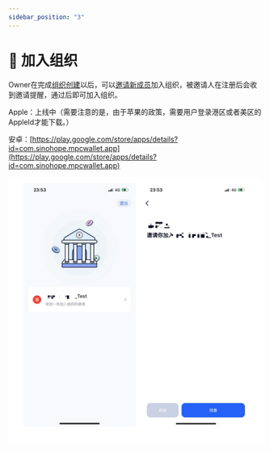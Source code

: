 ```yaml
---
sidebar_position: "3"
---
```

# 🥕 加入组织

Owner在完成[组织创建](create-organization.md)以后，可以[邀请新成员](../zu-zhi-guan-li/invite-members.md)加入组织，被邀请人在注册后会收到邀请提醒，通过后即可加入组织。

Apple：上线中（需要注意的是，由于苹果的政策，需要用户登录港区或者美区的AppleId才能下载。）

安卓：[https://play.google.com/store/apps/details?id=com.sinohope.mpcwallet.app](https://play.google.com/store/apps/details?id=com.sinohope.mpcwallet.app)

![](<../images/assets/image (41).png>)
